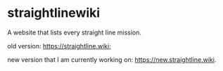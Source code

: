 # straightlinewiki
A website that lists every straight line mission.

old version: https://straightline.wiki;

new version that I am currently working on: https://new.straightline.wiki.
